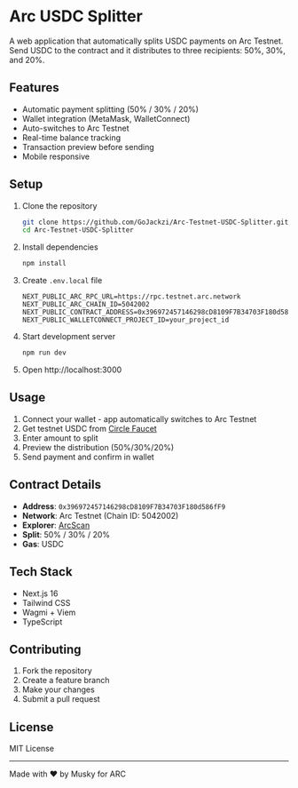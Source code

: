 # Arc USDC Splitter

A web application that automatically splits USDC payments on Arc Testnet. Send USDC to the contract and it distributes to three recipients: 50%, 30%, and 20%.

## Features

- Automatic payment splitting (50% / 30% / 20%)
- Wallet integration (MetaMask, WalletConnect)
- Auto-switches to Arc Testnet
- Real-time balance tracking
- Transaction preview before sending
- Mobile responsive

## Setup

1. Clone the repository
   ```bash
   git clone https://github.com/GoJackzi/Arc-Testnet-USDC-Splitter.git
   cd Arc-Testnet-USDC-Splitter
   ```

2. Install dependencies
   ```bash
   npm install
   ```

3. Create `.env.local` file
   ```env
   NEXT_PUBLIC_ARC_RPC_URL=https://rpc.testnet.arc.network
   NEXT_PUBLIC_ARC_CHAIN_ID=5042002
   NEXT_PUBLIC_CONTRACT_ADDRESS=0x396972457146298cD8109F7B34703F180d586fF9
   NEXT_PUBLIC_WALLETCONNECT_PROJECT_ID=your_project_id
   ```

4. Start development server
   ```bash
   npm run dev
   ```

5. Open http://localhost:3000

## Usage

1. Connect your wallet - app automatically switches to Arc Testnet
2. Get testnet USDC from [Circle Faucet](https://faucet.circle.com)
3. Enter amount to split
4. Preview the distribution (50%/30%/20%)
5. Send payment and confirm in wallet

## Contract Details

- **Address**: `0x396972457146298cD8109F7B34703F180d586fF9`
- **Network**: Arc Testnet (Chain ID: 5042002)
- **Explorer**: [ArcScan](https://testnet.arcscan.app/address/0x396972457146298cD8109F7B34703F180d586fF9)
- **Split**: 50% / 30% / 20%
- **Gas**: USDC

## Tech Stack

- Next.js 16
- Tailwind CSS
- Wagmi + Viem
- TypeScript

## Contributing

1. Fork the repository
2. Create a feature branch
3. Make your changes
4. Submit a pull request

## License

MIT License

---

Made with ❤️ by Musky for ARC